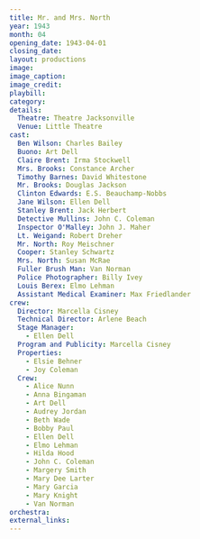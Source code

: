 ```yaml
---
title: Mr. and Mrs. North
year: 1943
month: 04
opening_date: 1943-04-01
closing_date: 
layout: productions
image:
image_caption:
image_credit:
playbill: 
category: 
details:
  Theatre: Theatre Jacksonville
  Venue: Little Theatre
cast:
  Ben Wilson: Charles Bailey
  Buono: Art Dell
  Claire Brent: Irma Stockwell
  Mrs. Brooks: Constance Archer
  Timothy Barnes: David Whitestone
  Mr. Brooks: Douglas Jackson
  Clinton Edwards: E.S. Beauchamp-Nobbs
  Jane Wilson: Ellen Dell
  Stanley Brent: Jack Herbert
  Detective Mullins: John C. Coleman
  Inspector O'Malley: John J. Maher
  Lt. Weigand: Robert Dreher
  Mr. North: Roy Meischner
  Cooper: Stanley Schwartz
  Mrs. North: Susan McRae
  Fuller Brush Man: Van Norman
  Police Photographer: Billy Ivey
  Louis Berex: Elmo Lehman
  Assistant Medical Examiner: Max Friedlander
crew:
  Director: Marcella Cisney
  Technical Director: Arlene Beach
  Stage Manager:
    - Ellen Dell
  Program and Publicity: Marcella Cisney
  Properties:
    - Elsie Behner
    - Joy Coleman
  Crew:
    - Alice Nunn
    - Anna Bingaman
    - Art Dell
    - Audrey Jordan 
    - Beth Wade
    - Bobby Paul
    - Ellen Dell
    - Elmo Lehman
    - Hilda Hood
    - John C. Coleman
    - Margery Smith
    - Mary Dee Larter
    - Mary Garcia
    - Mary Knight
    - Van Norman
orchestra:
external_links:
---
```


